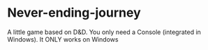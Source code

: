 # Never-ending-journey
A little game based on D&amp;D. You only need a Console (integrated in Windows). It ONLY works on Windows
